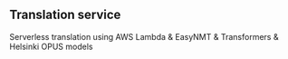 ## Translation service  
Serverless translation using AWS Lambda & EasyNMT & Transformers & Helsinki OPUS models